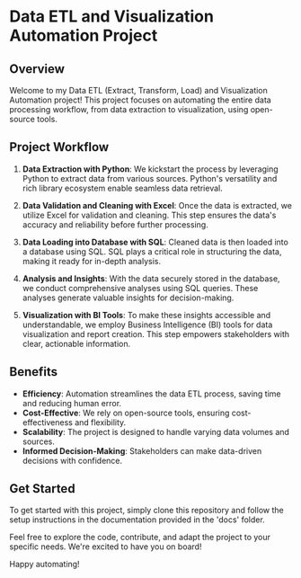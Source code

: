 # Data ETL and Visualization Automation Project

## Overview

Welcome to my Data ETL (Extract, Transform, Load) and Visualization Automation project! This project focuses on automating the entire data processing workflow, from data extraction to visualization, using open-source tools.

## Project Workflow

1. **Data Extraction with Python**: We kickstart the process by leveraging Python to extract data from various sources. Python's versatility and rich library ecosystem enable seamless data retrieval.

2. **Data Validation and Cleaning with Excel**: Once the data is extracted, we utilize Excel for validation and cleaning. This step ensures the data's accuracy and reliability before further processing.

3. **Data Loading into Database with SQL**: Cleaned data is then loaded into a database using SQL. SQL plays a critical role in structuring the data, making it ready for in-depth analysis.

4. **Analysis and Insights**: With the data securely stored in the database, we conduct comprehensive analyses using SQL queries. These analyses generate valuable insights for decision-making.

5. **Visualization with BI Tools**: To make these insights accessible and understandable, we employ Business Intelligence (BI) tools for data visualization and report creation. This step empowers stakeholders with clear, actionable information.

## Benefits

- **Efficiency**: Automation streamlines the data ETL process, saving time and reducing human error.
- **Cost-Effective**: We rely on open-source tools, ensuring cost-effectiveness and flexibility.
- **Scalability**: The project is designed to handle varying data volumes and sources.
- **Informed Decision-Making**: Stakeholders can make data-driven decisions with confidence.

## Get Started

To get started with this project, simply clone this repository and follow the setup instructions in the documentation provided in the 'docs' folder.

Feel free to explore the code, contribute, and adapt the project to your specific needs. We're excited to have you on board!

Happy automating!
